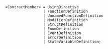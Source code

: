 <!-- This file is generated automatically by infrastructure scripts. Please don't edit by hand. -->

```{ .ebnf .slang-ebnf #ContractMember }
«ContractMember» = UsingDirective
                 | FunctionDefinition
                 | UnnamedFunctionDefinition
                 | ModifierDefinition
                 | StructDefinition
                 | EnumDefinition
                 | EventDefinition
                 | ErrorDefinition
                 | StateVariableDefinition;
```
